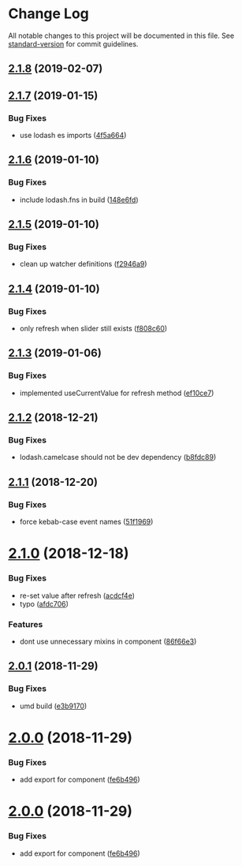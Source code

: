 # Change Log

All notable changes to this project will be documented in this file. See [standard-version](https://github.com/conventional-changelog/standard-version) for commit guidelines.

<a name="2.1.8"></a>
## [2.1.8](https://github.com/pimlie/vue-bootstrap-slider/compare/v2.1.7...v2.1.8) (2019-02-07)



<a name="2.1.7"></a>
## [2.1.7](https://github.com/pimlie/vue-bootstrap-slider/compare/v2.1.6...v2.1.7) (2019-01-15)


### Bug Fixes

* use lodash es imports ([4f5a664](https://github.com/pimlie/vue-bootstrap-slider/commit/4f5a664))



<a name="2.1.6"></a>
## [2.1.6](https://github.com/pimlie/vue-bootstrap-slider/compare/v2.1.5...v2.1.6) (2019-01-10)


### Bug Fixes

* include lodash.fns in build ([148e6fd](https://github.com/pimlie/vue-bootstrap-slider/commit/148e6fd))



<a name="2.1.5"></a>
## [2.1.5](https://github.com/pimlie/vue-bootstrap-slider/compare/v2.1.4...v2.1.5) (2019-01-10)


### Bug Fixes

* clean up watcher definitions ([f2946a9](https://github.com/pimlie/vue-bootstrap-slider/commit/f2946a9))



<a name="2.1.4"></a>
## [2.1.4](https://github.com/pimlie/vue-bootstrap-slider/compare/v2.1.3...v2.1.4) (2019-01-10)


### Bug Fixes

* only refresh when slider still exists ([f808c60](https://github.com/pimlie/vue-bootstrap-slider/commit/f808c60))



<a name="2.1.3"></a>
## [2.1.3](https://github.com/pimlie/vue-bootstrap-slider/compare/v2.1.2...v2.1.3) (2019-01-06)


### Bug Fixes

* implemented useCurrentValue for refresh method ([ef10ce7](https://github.com/pimlie/vue-bootstrap-slider/commit/ef10ce7))



<a name="2.1.2"></a>
## [2.1.2](https://github.com/pimlie/vue-bootstrap-slider/compare/v2.1.1...v2.1.2) (2018-12-21)


### Bug Fixes

* lodash.camelcase should not be dev dependency ([b8fdc89](https://github.com/pimlie/vue-bootstrap-slider/commit/b8fdc89))



<a name="2.1.1"></a>
## [2.1.1](https://github.com/pimlie/vue-bootstrap-slider/compare/v2.1.0...v2.1.1) (2018-12-20)


### Bug Fixes

* force kebab-case event names ([51f1969](https://github.com/pimlie/vue-bootstrap-slider/commit/51f1969))



<a name="2.1.0"></a>
# [2.1.0](https://github.com/pimlie/vue-bootstrap-slider/compare/v2.0.1...v2.1.0) (2018-12-18)


### Bug Fixes

* re-set value after refresh ([acdcf4e](https://github.com/pimlie/vue-bootstrap-slider/commit/acdcf4e))
* typo ([afdc706](https://github.com/pimlie/vue-bootstrap-slider/commit/afdc706))


### Features

* dont use unnecessary mixins in component ([86f66e3](https://github.com/pimlie/vue-bootstrap-slider/commit/86f66e3))



<a name="2.0.1"></a>
## [2.0.1](https://github.com/pimlie/vue-bootstrap-slider/compare/v2.0.0...v2.0.1) (2018-11-29)


### Bug Fixes

* umd build ([e3b9170](https://github.com/pimlie/vue-bootstrap-slider/commit/e3b9170))



<a name="2.0.0"></a>
# [2.0.0](https://github.com/pimlie/vue-bootstrap-slider/compare/v1.4.0...v2.0.0) (2018-11-29)


### Bug Fixes

* add export for component ([fe6b496](https://github.com/pimlie/vue-bootstrap-slider/commit/fe6b496))



<a name="2.0.0"></a>
# [2.0.0](https://github.com/pimlie/vue-bootstrap-slider/compare/v1.4.0...v2.0.0) (2018-11-29)


### Bug Fixes

* add export for component ([fe6b496](https://github.com/pimlie/vue-bootstrap-slider/commit/fe6b496))
